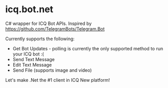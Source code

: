 # icq.bot.net

C# wrapper for ICQ Bot APIs. Inspired by https://github.com/TelegramBots/Telegram.Bot

Currently supports the following:
* Get Bot Updates - polling is currently the only supported method to run your ICQ bot :(
* Send Text Message
* Edit Text Message
* Send File (supports image and video)

Let's make .Net the #1 client in ICQ New platform!
